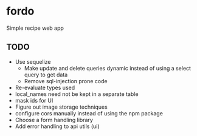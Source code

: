 # fordo

Simple recipe web app

## TODO

- Use sequelize
  - Make update and delete queries dynamic instead of using a select query to get data
  - Remove sql-injection prone code
- Re-evaluate types used
- local_names need not be kept in a separate table
- mask ids for UI
- Figure out image storage techniques
- configure cors manually instead of using the npm package
- Choose a form handling library
- Add error handling to api utils (ui)
